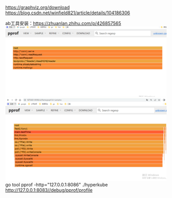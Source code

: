 https://graphviz.org/download
https://blog.csdn.net/winfield821/article/details/104186306

ab工具安装：https://zhuanlan.zhihu.com/p/426857565
![img.png](img/img.png)
![img_1.png](img/img_1.png)
go tool pprof -http="127.0.0.1:8086" ./hyperkube http://127.0.0.1:8083//debug/pprof/profile
